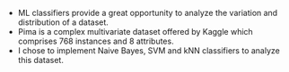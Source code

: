 - ML classifiers provide a great opportunity to analyze the variation and distribution of a dataset. 
- Pima is a complex multivariate dataset offered by Kaggle which comprises 768 instances and 8 attributes. 
- I chose to implement Naive Bayes, SVM and kNN classifiers to analyze this dataset.
